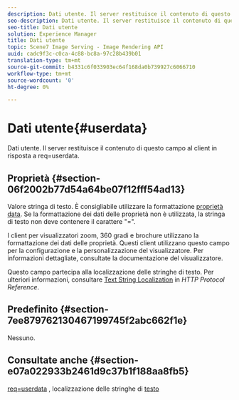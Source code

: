 ```yaml
---
description: Dati utente. Il server restituisce il contenuto di questo campo al client in risposta a req=userdata.
seo-description: Dati utente. Il server restituisce il contenuto di questo campo al client in risposta a req=userdata.
seo-title: Dati utente
solution: Experience Manager
title: Dati utente
topic: Scene7 Image Serving - Image Rendering API
uuid: cadc9f3c-c0ca-4c88-bc8a-97c28b439b01
translation-type: tm+mt
source-git-commit: b4331c6f033903ec64f168da0b739927c6066710
workflow-type: tm+mt
source-wordcount: '0'
ht-degree: 0%

---
```



# Dati utente{#userdata}

Dati utente. Il server restituisce il contenuto di questo campo al client in risposta a req=userdata.

## Proprietà {#section-06f2002b77d54a64be07f12fff54ad13}

Valore stringa di testo. È consigliabile utilizzare la formattazione [proprietà data](/help/aem-is-ir-api/is-api/image-catalog/image-serving-api-ref/c-image-catalog-reference/c-overview/c-common-data-types/r-property-data.md). Se la formattazione dei dati delle proprietà non è utilizzata, la stringa di testo non deve contenere il carattere &quot;=&quot;.

I client per visualizzatori zoom, 360 gradi e brochure utilizzano la formattazione dei dati delle proprietà. Questi client utilizzano questo campo per la configurazione e la personalizzazione del visualizzatore. Per informazioni dettagliate, consultate la documentazione del visualizzatore.

Questo campo partecipa alla localizzazione delle stringhe di testo. Per ulteriori informazioni, consultare [Text String Localization](/help/aem-is-ir-api/is-api/http-ref/image-serving-api-ref/c-http-protocol-reference/c-syntax-and-features/r-text-string-localization.md) in *HTTP Protocol Reference*.

## Predefinito {#section-7ee879762130467199745f2abc662f1e}

Nessuno.

## Consultate anche {#section-e07a022933b2461d9c37b1f188aa8fb5}

[req=userdata](/help/aem-is-ir-api/is-api/http-ref/image-serving-api-ref/c-http-protocol-reference/c-command-reference/r-req/r-req.md) , localizzazione delle stringhe di  [testo](/help/aem-is-ir-api/is-api/http-ref/image-serving-api-ref/c-http-protocol-reference/c-syntax-and-features/r-text-string-localization.md)
